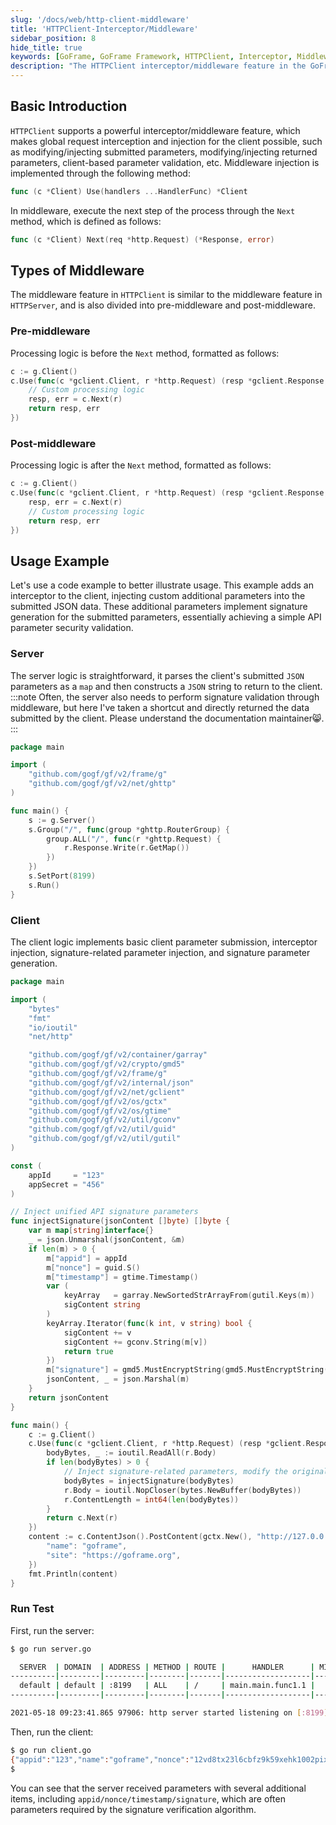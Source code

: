 ```yaml
---
slug: '/docs/web/http-client-middleware'
title: 'HTTPClient-Interceptor/Middleware'
sidebar_position: 8
hide_title: true
keywords: [GoFrame, GoFrame Framework, HTTPClient, Interceptor, Middleware, Client Request, Parameter Validation, Signature Generation, API Security, Request Interception]
description: "The HTTPClient interceptor/middleware feature in the GoFrame framework can be used for global request interception and parameter validation. Through middleware, developers can insert custom logic in the pre and post phases of requests, modify submitted parameters or returned parameters, implement signature parameter injection, and more, ensuring the security of API parameters."
---
```


## Basic Introduction

`HTTPClient` supports a powerful interceptor/middleware feature, which makes global request interception and injection for the client possible, such as modifying/injecting submitted parameters, modifying/injecting returned parameters, client-based parameter validation, etc. Middleware injection is implemented through the following method:

```go
func (c *Client) Use(handlers ...HandlerFunc) *Client
```

In middleware, execute the next step of the process through the `Next` method, which is defined as follows:

```go
func (c *Client) Next(req *http.Request) (*Response, error)
```

## Types of Middleware

The middleware feature in `HTTPClient` is similar to the middleware feature in `HTTPServer`, and is also divided into pre-middleware and post-middleware.

### Pre-middleware

Processing logic is before the `Next` method, formatted as follows:

```go
c := g.Client()
c.Use(func(c *gclient.Client, r *http.Request) (resp *gclient.Response, err error) {
    // Custom processing logic
    resp, err = c.Next(r)
    return resp, err
})
```

### Post-middleware

Processing logic is after the `Next` method, formatted as follows:

```go
c := g.Client()
c.Use(func(c *gclient.Client, r *http.Request) (resp *gclient.Response, err error) {
    resp, err = c.Next(r)
    // Custom processing logic
    return resp, err
})
```

## Usage Example

Let's use a code example to better illustrate usage. This example adds an interceptor to the client, injecting custom additional parameters into the submitted JSON data. These additional parameters implement signature generation for the submitted parameters, essentially achieving a simple API parameter security validation.

### Server

The server logic is straightforward, it parses the client's submitted `JSON` parameters as a `map` and then constructs a `JSON` string to return to the client.
:::note
Often, the server also needs to perform signature validation through middleware, but here I've taken a shortcut and directly returned the data submitted by the client. Please understand the documentation maintainer😸.
:::
```go
package main

import (
    "github.com/gogf/gf/v2/frame/g"
    "github.com/gogf/gf/v2/net/ghttp"
)

func main() {
    s := g.Server()
    s.Group("/", func(group *ghttp.RouterGroup) {
        group.ALL("/", func(r *ghttp.Request) {
            r.Response.Write(r.GetMap())
        })
    })
    s.SetPort(8199)
    s.Run()
}
```

### Client

The client logic implements basic client parameter submission, interceptor injection, signature-related parameter injection, and signature parameter generation.

```go
package main

import (
    "bytes"
    "fmt"
    "io/ioutil"
    "net/http"

    "github.com/gogf/gf/v2/container/garray"
    "github.com/gogf/gf/v2/crypto/gmd5"
    "github.com/gogf/gf/v2/frame/g"
    "github.com/gogf/gf/v2/internal/json"
    "github.com/gogf/gf/v2/net/gclient"
    "github.com/gogf/gf/v2/os/gctx"
    "github.com/gogf/gf/v2/os/gtime"
    "github.com/gogf/gf/v2/util/gconv"
    "github.com/gogf/gf/v2/util/guid"
    "github.com/gogf/gf/v2/util/gutil"
)

const (
    appId     = "123"
    appSecret = "456"
)

// Inject unified API signature parameters
func injectSignature(jsonContent []byte) []byte {
    var m map[string]interface{}
    _ = json.Unmarshal(jsonContent, &m)
    if len(m) > 0 {
        m["appid"] = appId
        m["nonce"] = guid.S()
        m["timestamp"] = gtime.Timestamp()
        var (
            keyArray   = garray.NewSortedStrArrayFrom(gutil.Keys(m))
            sigContent string
        )
        keyArray.Iterator(func(k int, v string) bool {
            sigContent += v
            sigContent += gconv.String(m[v])
            return true
        })
        m["signature"] = gmd5.MustEncryptString(gmd5.MustEncryptString(sigContent) + appSecret)
        jsonContent, _ = json.Marshal(m)
    }
    return jsonContent
}

func main() {
    c := g.Client()
    c.Use(func(c *gclient.Client, r *http.Request) (resp *gclient.Response, err error) {
        bodyBytes, _ := ioutil.ReadAll(r.Body)
        if len(bodyBytes) > 0 {
            // Inject signature-related parameters, modify the original submission parameters of the Request
            bodyBytes = injectSignature(bodyBytes)
            r.Body = ioutil.NopCloser(bytes.NewBuffer(bodyBytes))
            r.ContentLength = int64(len(bodyBytes))
        }
        return c.Next(r)
    })
    content := c.ContentJson().PostContent(gctx.New(), "http://127.0.0.1:8199/", g.Map{
        "name": "goframe",
        "site": "https://goframe.org",
    })
    fmt.Println(content)
}
```

### Run Test

First, run the server:

```bash
$ go run server.go

  SERVER  | DOMAIN  | ADDRESS | METHOD | ROUTE |      HANDLER      | MIDDLEWARE
----------|---------|---------|--------|-------|-------------------|-------------
  default | default | :8199   | ALL    | /     | main.main.func1.1 |
----------|---------|---------|--------|-------|-------------------|-------------

2021-05-18 09:23:41.865 97906: http server started listening on [:8199]
```

Then, run the client:

```bash
$ go run client.go
{"appid":"123","name":"goframe","nonce":"12vd8tx23l6cbfz9k59xehk1002pixfo","signature":"578a90b67bdc63d551d6a18635307ba2","site":"https://goframe.org","timestamp":1621301076}
$
```

You can see that the server received parameters with several additional items, including `appid/nonce/timestamp/signature`, which are often parameters required by the signature verification algorithm.
